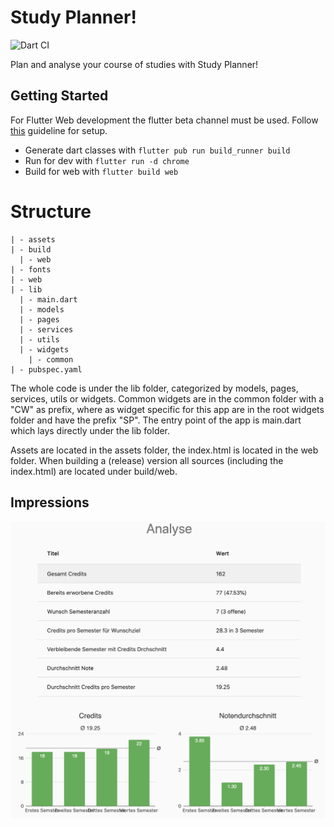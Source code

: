 # Study Planner!
![Dart CI](https://github.com/Dimibe/study-planner/workflows/Dart%20CI/badge.svg?branch=master)

Plan and analyse your course of studies with Study Planner!

## Getting Started

For Flutter Web development the flutter beta channel must be used. Follow [this](https://flutter.dev/docs/get-started/web) guideline for setup.

* Generate dart classes with `flutter pub run build_runner build`
* Run for dev with `flutter run -d chrome`
* Build for web with `flutter build web`

# Structure
```
| - assets
| - build
  | - web
| - fonts
| - web
| - lib 
  | - main.dart
  | - models
  | - pages
  | - services
  | - utils
  | - widgets
    | - common
| - pubspec.yaml
```

The whole code is under the lib folder, categorized by models, pages, services, utils or widgets. Common widgets are in the common folder with a "CW" as prefix, where as widget specific for this app are in the root widgets folder and have the prefix "SP". The entry point of the app is main.dart which lays directly under the lib folder. 

Assets are located in the assets folder, the index.html is located in the web folder. When building a (release) version all sources (including the index.html) are located under build/web.
    

## Impressions
![Welcome image](https://raw.githubusercontent.com/Dimibe/study-planner/master/assets/welcome.png?token=ADXXI5JLGZGIWFW4GVBPEUC7SGM46)

